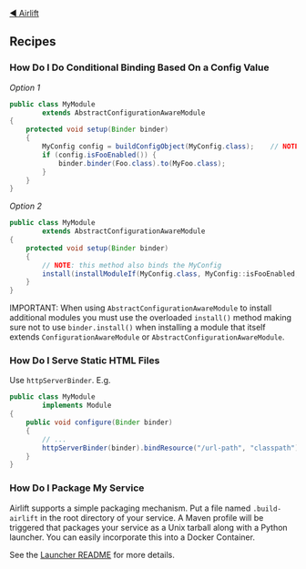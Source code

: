 [◀︎ Airlift](../README.md)

## Recipes

### How Do I Do Conditional Binding Based On a Config Value

_Option 1_

```java
public class MyModule
        extends AbstractConfigurationAwareModule
{
    protected void setup(Binder binder)
    {
        MyConfig config = buildConfigObject(MyConfig.class);    // NOTE: this method also binds the MyConfig
        if (config.isFooEnabled()) {
            binder.binder(Foo.class).to(MyFoo.class);
        }
    }
}
```

_Option 2_

```java
public class MyModule
        extends AbstractConfigurationAwareModule
{
    protected void setup(Binder binder)
    {
        // NOTE: this method also binds the MyConfig
        install(installModuleIf(MyConfig.class, MyConfig::isFooEnabled, new MyConditionalModule()));
    }
}
```

IMPORTANT: When using `AbstractConfigurationAwareModule` to install additional modules you must use
the overloaded `install()` method making sure not to use `binder.install()` when installing
a module that itself extends `ConfigurationAwareModule` or `AbstractConfigurationAwareModule`.

### How Do I Serve Static HTML Files

Use `httpServerBinder`. E.g.

```java
public class MyModule
        implements Module
{
    public void configure(Binder binder)
    {
        // ...
        httpServerBinder(binder).bindResource("/url-path", "classpath").withWelcomeFile("default-file.html");   // NOTE: "welcome file" is optional
    }
}
```

### How Do I Package My Service

Airlift supports a simple packaging mechanism. Put a file named `.build-airlift` in the root
directory of your service. A Maven profile will be triggered that packages your
service as a Unix tarball along with a Python launcher. You can easily
incorporate this into a Docker Container.

See the [Launcher README](../launcher/README.md) for more details.
